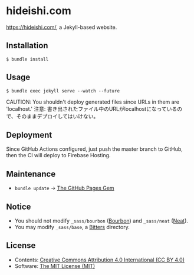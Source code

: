 hideishi.com
============

<https://hideishi.com/>, a Jekyll-based website.

Installation
------------

```console
$ bundle install
```

Usage
-----

```console
$ bundle exec jekyll serve --watch --future
```

CAUTION: You shouldn't deploy generated files since URLs in them are 'localhost.'
注意: 書き出されたファイル中のURLがlocalhostになっているので、そのままデプロイしてはいけない。

Deployment
----------

Since GitHub Actions configured, just push the master branch to GitHub, then the CI will deploy to Firebase Hosting.

Maintenance
----------

- `bundle update` -> [The GitHub Pages Gem](https://pages.github.com/versions/)

Notice
------

- You should not modify `_sass/bourbon` ([Bourbon](http://bourbon.io/)) and `_sass/neat` ([Neat](http://neat.bourbon.io/)).
- You may modify `_sass/base`, a [Bitters](http://bitters.bourbon.io/) directory.

License
-------

- Contents: [Creative Commons Attribution 4.0 International (CC BY 4.0)](http://creativecommons.org/licenses/by/4.0/)
- Software: [The MIT License (MIT)](http://opensource.org/licenses/MIT)
